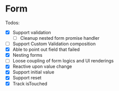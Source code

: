 # Form

Todos:

- [x] Support validation
  - [ ] Cleanup nested form promise handler
- [ ] Support Custom Validation composition
- [x] Able to point out field that failed
- [x] Nesting forms
- [ ] Loose coupling of form logics and UI renderings
- [x] Reactive upon value change
- [x] Support initial value
- [x] Support reset
- [x] Track isTouched

